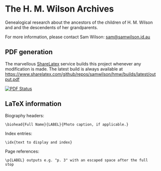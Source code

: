 The H. M. Wilson Archives
=========================

Genealogical research about the ancestors of the children of H. M. Wilson and and the descendents of her grandparents.

For more information, please contact Sam Wilson: <sam@samwilson.id.au>

## PDF generation

The marvellous [ShareLatex](https://www.sharelatex.com) service builds this project whenever any modification is made. The latest build is always available at https://www.sharelatex.com/github/repos/samwilson/hmw/builds/latest/output.pdf

[![PDF Status](https://www.sharelatex.com/github/repos/samwilson/hmw/builds/latest/badge.svg)](https://www.sharelatex.com/github/repos/samwilson/hmw/builds/latest/output.pdf)

## LaTeX information

Biography headers:

	\biohead{Full Name}{LABEL}{Photo caption, if applicable.}

Index entries:

	\idx{text to display and index}

Page references:

	\p{LABEL} outputs e.g. "p. 3" with an escaped space after the full stop
